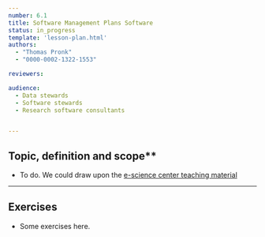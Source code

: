 ```yaml
---
number: 6.1
title: Software Management Plans Software
status: in_progress
template: 'lesson-plan.html'
authors:
  - "Thomas Pronk"
  - "0000-0002-1322-1553"

reviewers:

audience:
  - Data stewards
  - Software stewards
  - Research software consultants


--- 
```


## Topic, definition and scope**

* To do. We could draw upon the [e-science center teaching material](https://esciencecenter-digital-skills.github.io/research-software-support/modules/softwaremanagementplans/info.)

---

## Exercises

* Some exercises here.